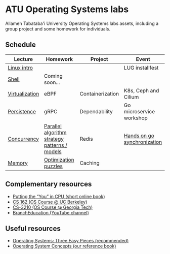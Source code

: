 # ATU Operating Systems labs
Allameh Tabataba'i University Operating Systems labs assets,
including a group project and some homework for individuals.
## Schedule
| Lecture                                                                                                                | Homework                                                                                                                                          | Project          | Event                                                                                                                               |
|------------------------------------------------------------------------------------------------------------------------|---------------------------------------------------------------------------------------------------------------------------------------------------|------------------|-------------------------------------------------------------------------------------------------------------------------------------|
| [Linux intro](https://docs.google.com/presentation/d/1p2YNxPLr5HKHftWlEb7NCardxIPCnGUJ03lCYDn_x38/edit?usp=sharing)    |                                                                                                                                                   |                  | LUG installfest                                                                                                                     |
| [Shell](https://docs.google.com/presentation/d/1sLYzrWXQK5yw9mOeftwToUOUQwliaCj8ws4X3gLw2PE/edit?usp=sharing)          | Coming soon...                                                                                                                                    |                  |                                                                                                                                     |
| [Virtualization](https://docs.google.com/presentation/d/1pAMONisRE_YESsJRCZlIbGr7Xp-w8HCKJa4iFnz5nr8/edit?usp=sharing) | eBPF                                                                                                                                              | Containerization | K8s, Ceph and Cilium                                                                                                                |
| [Persistence](https://docs.google.com/presentation/d/1Y6sNMqxjA5cpckLZperFmI1qT5hrl1li2jaDLkK7sKk/edit?usp=sharing)    | gRPC                                                                                                                                              | Dependability    | Go microservice workshop                                                                                                            |
| [Concurrency](https://docs.google.com/presentation/d/1jqudsHzsGNaAJcYoOgZ7EedRjvBsnh5pnD0O-lV31SA/edit?usp=sharing)    | [Parallel algorithm strategy patterns / models](https://docs.google.com/document/d/1QwBRmriP1tasHFQMsWUujAQMtirsPJyjTim8iCnZNZ4/edit?usp=sharing) | Redis            | [Hands on go synchronization](https://docs.google.com/presentation/d/1aAIO2y4IEO2Op_YVIVJIe0_brEeXjrRksD3f-deCSaM/edit?usp=sharing) |
| [Memory](https://docs.google.com/presentation/d/1lDSDytZfaRiYhMMuwOVxQIxQO6l0qTwG4VmS4oTOi8E/edit?usp=sharing)         | [Optimization puzzles](https://docs.google.com/document/d/1iKO3B_PdbwszPfihOfC6JrmCd9ISVnFadTF6YNtB_wk/edit?usp=sharing)                          | Caching          |                                                                                                                                     |
## Complementary resources
- [Putting the “You” in CPU (short online book)](https://cpu.land)
- [CS 162 (OS Course @ UC Berkeley)](https://cs162.org)
- [CS-3210 (OS Course @ Georgia Tech)](https://tc.gts3.org/cs3210)
- [BranchEducation (YouTube channel)](https://www.youtube.com/@BranchEducation/videos)
## Useful resources
- [Operating Systems: Three Easy Pieces (recommended)](http://ostep.org)
- [Operating System Concepts (our reference book)](https://www.os-book.com/OS10/)
